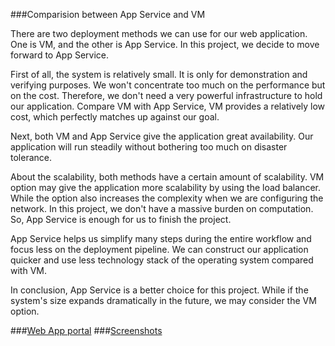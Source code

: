 ###Comparision between App Service and VM

There are two deployment methods we can use for our web application. One is VM, and the other is App Service. In this project, we decide to move forward to App Service.

First of all, the system is relatively small. It is only for demonstration and verifying purposes. We won't concentrate too much on the performance but on the cost. Therefore, we don't need a very powerful infrastructure to hold our application. Compare VM with App Service, VM provides a relatively low cost, which perfectly matches up against our goal. 

Next, both VM and App Service give the application great availability. Our application will run steadily without bothering too much on disaster tolerance. 

About the scalability, both methods have a certain amount of scalability. VM option may give the application more scalability by using the load balancer. While the option also increases the complexity when we are configuring the network. In this project, we don't have a massive burden on computation. So, App Service is enough for us to finish the project.

App Service helps us simplify many steps during the entire workflow and focus less on the deployment pipeline. We can construct our application quicker and use less technology stack of the operating system compared with VM.

In conclusion, App Service is a better choice for this project. While if the system's size expands dramatically in the future, we may consider the VM option.

###[Web App portal](https://bxwebapp.azurewebsites.net)
###[Screenshots](https://github.com/brianx0215/nd081-c1-provisioning-microsoft-azure-vms-project-starter/tree/master/images)